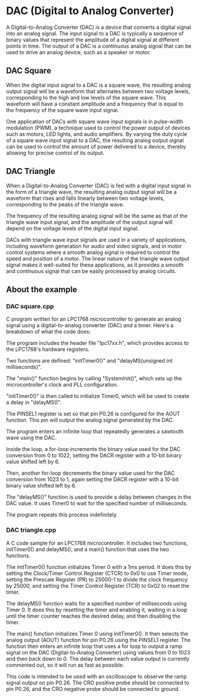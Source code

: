 # DAC (Digital to Analog Converter)

A Digital-to-Analog Converter (DAC) is a device that converts a digital signal into an analog signal. The input signal to a DAC is typically a sequence of binary values that represent the amplitude of a digital signal at different points in time. The output of a DAC is a continuous analog signal that can be used to drive an analog device, such as a speaker or motor.

## DAC Square

When the digital input signal to a DAC is a square wave, the resulting analog output signal will be a waveform that alternates between two voltage levels, corresponding to the high and low levels of the square wave. This waveform will have a constant amplitude and a frequency that is equal to the frequency of the square wave input signal.

One application of DACs with square wave input signals is in pulse-width modulation (PWM), a technique used to control the power output of devices such as motors, LED lights, and audio amplifiers. By varying the duty cycle of a square wave input signal to a DAC, the resulting analog output signal can be used to control the amount of power delivered to a device, thereby allowing for precise control of its output.

## DAC Triangle

When a Digital-to-Analog Converter (DAC) is fed with a digital input signal in the form of a triangle wave, the resulting analog output signal will be a waveform that rises and falls linearly between two voltage levels, corresponding to the peaks of the triangle wave.

The frequency of the resulting analog signal will be the same as that of the triangle wave input signal, and the amplitude of the output signal will depend on the voltage levels of the digital input signal.

DACs with triangle wave input signals are used in a variety of applications, including waveform generation for audio and video signals, and in motor control systems where a smooth analog signal is required to control the speed and position of a motor. The linear nature of the triangle wave output signal makes it well-suited for these applications, as it provides a smooth and continuous signal that can be easily processed by analog circuits.

## About the example

### DAC square.cpp

C program written for an LPC1768 microcontroller to generate an analog signal using a digital-to-analog converter (DAC) and a timer. Here's a breakdown of what the code does:

The program includes the header file "lpc17xx.h", which provides access to the LPC1768's hardware registers.

Two functions are defined: "initTimer0()" and "delayMS(unsigned int milliseconds)".

The "main()" function begins by calling "SystemInit()", which sets up the microcontroller's clock and PLL configuration.

"initTimer0()" is then called to initialize Timer0, which will be used to create a delay in "delayMS()".

The PINSEL1 register is set so that pin P0.26 is configured for the AOUT function. This pin will output the analog signal generated by the DAC.

The program enters an infinite loop that repeatedly generates a sawtooth wave using the DAC.

Inside the loop, a for-loop increments the binary value used for the DAC conversion from 0 to 1022, setting the DACR register with a 10-bit binary value shifted left by 6.

Then, another for-loop decrements the binary value used for the DAC conversion from 1023 to 1, again setting the DACR register with a 10-bit binary value shifted left by 6.

The "delayMS()" function is used to provide a delay between changes in the DAC value. It uses Timer0 to wait for the specified number of milliseconds.

The program repeats this process indefinitely.

### DAC triangle.cpp

A C code sample for an LPC1768 microcontroller. It includes two functions, initTimer0() and delayMS(), and a main() function that uses the two functions.

The initTimer0() function initializes Timer 0 with a 1ms period. It does this by setting the Clock/Timer Control Register (CTCR) to 0x0 to use Timer mode, setting the Prescale Register (PR) to 25000-1 to divide the clock frequency by 25000, and setting the Timer Control Register (TCR) to 0x02 to reset the timer.

The delayMS() function waits for a specified number of milliseconds using Timer 0. It does this by resetting the timer and enabling it, waiting in a loop until the timer counter reaches the desired delay, and then disabling the timer.

The main() function initializes Timer 0 using initTimer0(). It then selects the analog output (AOUT) function for pin P0.26 using the PINSEL1 register. The function then enters an infinite loop that uses a for loop to output a ramp signal on the DAC (Digital-to-Analog Converter) using values from 0 to 1023 and then back down to 0. The delay between each value output is currently commented out, so it will run as fast as possible.

This code is intended to be used with an oscilloscope to observe the ramp signal output on pin P0.26. The CRO positive probe should be connected to pin P0.26, and the CRO negative probe should be connected to ground.

